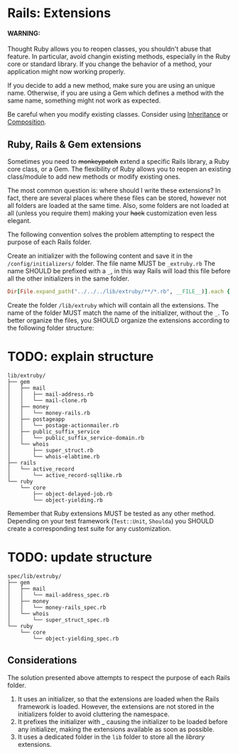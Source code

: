 # Rails: Extensions

#### WARNING:

Thought Ruby allows you to reopen classes, you shouldn't abuse that feature. In particular, avoid changin existing methods, especially in the Ruby core or standard library. If you change the behavior of a method, your application might now working properly.

If you decide to add a new method, make sure you are using an unique name. Otherwise, if you are using a Gem which defines a method with the same name, something might not work as expected.

Be careful when you modify existing classes. Consider using [Inheritance][1] or [Composition][2].

## Ruby, Rails & Gem extensions

Sometimes you need to <strike>monkeypatch</strike> extend a specific Rails library, a Ruby core class, or a Gem. The flexibility of Ruby allows you to reopen an existing class/module to add new methods or modify existing ones.

The most common question is: where should I write these extensions? In fact, there are several places where these files can be stored, however not all folders are loaded at the same time. Also, some folders are not loaded at all (unless you require them) making your <strike>hack</strike> customization even less elegant.

The following convention solves the problem attempting to respect the purpose of each Rails folder.

Create an initializer with the following content and save it in the `/config/initializers/` folder. The file name MUST be `_extruby.rb` The name SHOULD be prefixed with a `_`, in this way Rails will load this file before all the other initializers in the same folder.

```ruby
Dir[File.expand_path("../../../lib/extruby/**/*.rb", __FILE__)].each { |f| require f }
```

Create the folder `/lib/extruby` which will contain all the extensions. The name of the folder MUST match the name of the initializer, without the `_`. To better organize the files, you SHOULD organize the extensions according to the following folder structure:

# TODO: explain structure

```
lib/extruby/
├── gem
│   ├── mail
│   │   ├── mail-address.rb
│   │   └── mail-clone.rb
│   ├── money
│   │   └── money-rails.rb
│   ├── postageapp
│   │   └── postage-actionmailer.rb
│   ├── public_suffix_service
│   │   └── public_suffix_service-domain.rb
│   └── whois
│       ├── super_struct.rb
│       └── whois-elabtime.rb
├── rails
│   └── active_record
│       └── active_record-sqllike.rb
└── ruby
    └── core
        ├── object-delayed-job.rb
        └── object-yielding.rb
```

Remember that Ruby extensions MUST be tested as any other method. Depending on your test framework (`Test::Unit`, `Shoulda`) you SHOULD create a corresponding test suite for any customization.

# TODO: update structure

```
spec/lib/extruby/
├── gem
│   ├── mail
│   │   └── mail-address_spec.rb
│   ├── money
│   │   └── money-rails_spec.rb
│   └── whois
│       └── super_struct_spec.rb
└── ruby
    └── core
        └── object-yielding_spec.rb

```

## Considerations

The solution presented above attempts to respect the purpose of each Rails folder.

1. It uses an initializer, so that the extensions are loaded when the Rails framework is loaded. However, the extensions are not stored in the initializers folder to avoid cluttering the namespace.
1. It prefixes the initializer with _ causing the initializer to be loaded before any initializer, making the extensions available as soon as possible.
1. It uses a dedicated folder in the `lib` folder to store all the _library_ extensions.

  [1]: http://en.wikipedia.org/wiki/Inheritance_(object-oriented_programming)
  [2]: http://en.wikipedia.org/wiki/Object_composition
